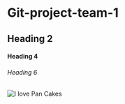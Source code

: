 # Git-project-team-1

## Heading 2

#### Heading 4

###### Heading 6

![I love Pan Cakes](https://images.pexels.com/photos/349728/pexels-photo-349728.jpeg?auto=compress&cs=tinysrgb&w=1260&h=750&dpr=1)
